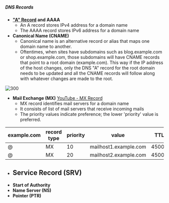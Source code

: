 ##### DNS Records
- __["A" Record](https://dnsmadeeasy.com/post/what-is-an-a-record) and AAAA__
	- An A record stores IPv4 address for a domain name
	- The AAAA record stores IPv6 address for a domain name
- __Canonical Name (CNAME)__
	- Canonical name is an alternative record or alias that maps one domain name to another.
	- Oftentimes, when sites have subdomains such as blog.example.com or shop.example.com, those subdomains will have CNAME records that point to a root domain (example.com). This way if the IP address of the host changes, only the DNS "A" record for the root domain needs to be updated and all the CNAME records will follow along with whatever changes are made to the root.

![300](627d639cbbc41b8058488033_A_RECORD_DNS_EXAMPLE.png)
- __Mail Exchange (MX)__
	[YouTube - MX Record](https://www.youtube.com/watch?v=aWWZ85UAsCg&t=135s&ab_channel=GoogleWorkspace)
	- MX record identifies mail servers for a domain name 
	- It consists of list of mail servers that receive incoming mails
	- The priority values indicate preference; the lower 'priority' value is preferred.

|example.com|record type|priority|value|TTL|
|-|-|-|-|-|
|@|MX|10|mailhost1.example.com|45000|
|@|MX|20|mailhost2.example.com|45000|

- __Service Record (SRV)__
	- 
- __Start of Authority__
- __Name Server (NS)__
- __Pointer (PTR)__